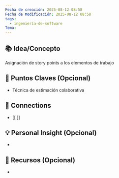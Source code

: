 ```yaml
---
Fecha de creación: 2025-08-12 08:58
Fecha de Modificación: 2025-08-12 08:58
tags:
  - ingeniería-de-software
Tema:
---
```



## 📚 Idea/Concepto 
Asignación de story points a los elementos de trabajo

## 📌 Puntos Claves (Opcional)
- Técnica de estimación colaborativa

## 🔗 Connections
- [[ ]]

## 💡 Personal Insight (Opcional)
- 
## 🧾 Recursos (Opcional)
- 